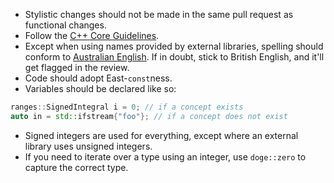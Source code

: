 * Stylistic changes should not be made in the same pull request as functional changes.
* Follow the [C++ Core Guidelines](https://github.com/isocpp/CppCoreGuidelines/blob/master/CppCoreGuidelines.md).
* Except when using names provided by external libraries, spelling should conform to [Australian English](https://en.wikipedia.org/wiki/Australian_English). If in doubt, stick to British English, and it'll get flagged in the review.
* Code should adopt East-`const`ness.
* Variables should be declared like so:

```cpp
ranges::SignedIntegral i = 0; // if a concept exists
auto in = std::ifstream{"foo"}; // if a concept does not exist
```

* Signed integers are used for everything, except where an external library uses unsigned integers.
* If you need to iterate over a type using an integer, use `doge::zero` to capture the correct type.
